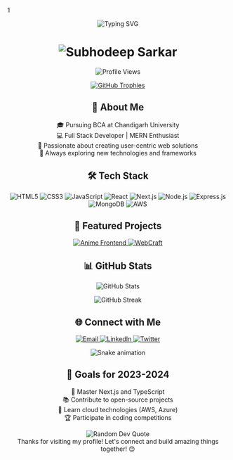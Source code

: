 1<div align="center">
  <img src="https://readme-typing-svg.herokuapp.com?font=Architects+Daughter&color=7AF79A&size=30&lines=Hey!+It's+Subhodeep+Sarkar!;Full+Stack+Developer...;Passionate+about+coding...;From+West+Bengal,+India" alt="Typing SVG" />
</div>

<h1 align="center">
  <img src="[https://raw.githubusercontent.com/subhodeep2005s/subhodeep2005s/main/name.svg](https://encrypted-tbn0.gstatic.com/images?q=tbn:ANd9GcR-Db6NJtmSE_a29zX3hknLp32hVq0UbwEBRAX2rAQLjRGQuz4MathQmZc&s=10)" alt="Subhodeep Sarkar" />
</h1>

<p align="center">
  <img src="https://komarev.com/ghpvc/?username=subhodeep2005s&label=Profile%20views&color=0e75b6&style=flat" alt="Profile Views" />
</p>

<p align="center">
  <a href="https://github.com/ryo-ma/github-profile-trophy">
    <img src="https://github-profile-trophy.vercel.app/?username=subhodeep2005s&theme=dracula&no-frame=false&no-bg=false&margin-w=4" alt="GitHub Trophies" />
  </a>
</p>

<h2 align="center">🚀 About Me</h2>

<p align="center">
  🎓 Pursuing BCA at Chandigarh University<br>
  💻 Full Stack Developer | MERN Enthusiast<br>
  🌟 Passionate about creating user-centric web solutions<br>
  🔭 Always exploring new technologies and frameworks
</p>

<h2 align="center">🛠️ Tech Stack</h2>

<p align="center">
  <img src="https://img.shields.io/badge/html5-%23E34F26.svg?style=for-the-badge&logo=html5&logoColor=white" alt="HTML5" />
  <img src="https://img.shields.io/badge/css3-%231572B6.svg?style=for-the-badge&logo=css3&logoColor=white" alt="CSS3" />
  <img src="https://img.shields.io/badge/javascript-%23323330.svg?style=for-the-badge&logo=javascript&logoColor=%23F7DF1E" alt="JavaScript" />
  <img src="https://img.shields.io/badge/react-%2320232a.svg?style=for-the-badge&logo=react&logoColor=%2361DAFB" alt="React" />
  <img src="https://img.shields.io/badge/Next-black?style=for-the-badge&logo=next.js&logoColor=white" alt="Next.js" />
  <img src="https://img.shields.io/badge/node.js-6DA55F?style=for-the-badge&logo=node.js&logoColor=white" alt="Node.js" />
  <img src="https://img.shields.io/badge/express.js-%23404d59.svg?style=for-the-badge&logo=express&logoColor=%2361DAFB" alt="Express.js" />
  <img src="https://img.shields.io/badge/MongoDB-%234ea94b.svg?style=for-the-badge&logo=mongodb&logoColor=white" alt="MongoDB" />
  <img src="https://img.shields.io/badge/AWS-%23FF9900.svg?style=for-the-badge&logo=amazon-aws&logoColor=white" alt="AWS" />
</p>

<h2 align="center">🌟 Featured Projects</h2>

<p align="center">
  <a href="https://anime-frontend-omega.vercel.app/" target="_blank">
    <img src="https://github-readme-stats.vercel.app/api/pin/?username=subhodeep2005s&repo=anime-frontend&theme=radical" alt="Anime Frontend" />
  </a>
  <a href="https://webcraft-rhnj.vercel.app" target="_blank">
    <img src="https://github-readme-stats.vercel.app/api/pin/?username=subhodeep2005s&repo=webcraft&theme=radical" alt="WebCraft" />
  </a>
</p>

<h2 align="center">📊 GitHub Stats</h2>

<p align="center">
  <img src="https://github-readme-stats.vercel.app/api?username=subhodeep2005s&show_icons=true&theme=radical" alt="GitHub Stats" />
</p>

<p align="center">
  <img src="https://github-readme-streak-stats.herokuapp.com/?user=subhodeep2005s&theme=radical" alt="GitHub Streak" />
</p>

<h2 align="center">🌐 Connect with Me</h2>

<p align="center">
  <a href="mailto:sarkarsubhodeep417@gmail.com">
    <img src="https://img.shields.io/badge/Email-D14836?style=for-the-badge&logo=gmail&logoColor=white" alt="Email" />
  </a>
  <a href="https://linkedin.com/in/subhodeep-sarkar" target="_blank">
    <img src="https://img.shields.io/badge/LinkedIn-0077B5?style=for-the-badge&logo=linkedin&logoColor=white" alt="LinkedIn" />
  </a>
  <a href="https://twitter.com/subhodeep2005s" target="_blank">
    <img src="https://img.shields.io/badge/Twitter-1DA1F2?style=for-the-badge&logo=twitter&logoColor=white" alt="Twitter" />
  </a>
</p>

<div align="center">
  <img src="https://raw.githubusercontent.com/subhodeep2005s/subhodeep2005s/main/github-contribution-grid-snake.svg" alt="Snake animation" />
</div>

<h2 align="center">🎯 Goals for 2023-2024</h2>

<p align="center">
  🚀 Master Next.js and TypeScript<br>
  📚 Contribute to open-source projects<br>
  🌱 Learn cloud technologies (AWS, Azure)<br>
  🏆 Participate in coding competitions
</p>

<div align="center">
  <img src="https://quotes-github-readme.vercel.app/api?type=horizontal&theme=radical" alt="Random Dev Quote" />
</div>

<div align="center">
  Thanks for visiting my profile! Let's connect and build amazing things together! 😊
</div>

